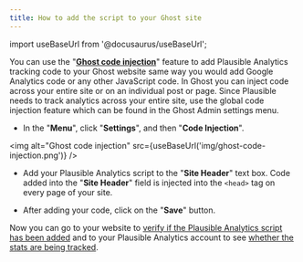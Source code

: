 ```yaml
---
title: How to add the script to your Ghost site
---
```


import useBaseUrl from '@docusaurus/useBaseUrl';

You can use the "**[Ghost code injection](https://ghost.org/integrations/plausible/)**" feature to add Plausible Analytics tracking code to your Ghost website same way you would add Google Analytics code or any other JavaScript code. In Ghost you can inject code across your entire site or on an individual post or page. Since Plausible needs to track analytics across your entire site, use the global code injection feature which can be found in the Ghost Admin settings menu.

* In the "**Menu**", click "**Settings**", and then "**Code Injection**".

<img alt="Ghost code injection" src={useBaseUrl('img/ghost-code-injection.png')} />

* Add your Plausible Analytics script to the "**Site Header**" text box. Code added into the "**Site Header**" field is injected into the `<head>` tag on every page of your site.

* After adding your code, click on the "**Save**" button.

Now you can go to your website to [verify if the Plausible Analytics script has been added](plausible-script.md#verify-if-the-script-is-installed-on-your-site) and to your Plausible Analytics account to see [whether the stats are being tracked](verify-integration.md).
